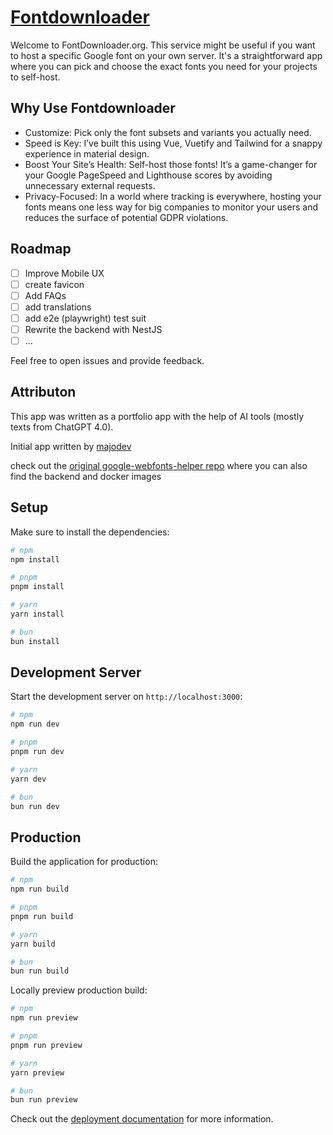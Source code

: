 # [Fontdownloader](https://fontdownloader.org/)

Welcome to FontDownloader.org. This service might be useful if you want to host a specific Google font on your own server. It's a straightforward app where you can pick and choose the exact fonts you need for your projects to self-host.

## Why Use Fontdownloader

- Customize: Pick only the font subsets and variants you actually need.
- Speed is Key: I’ve built this using Vue, Vuetify and Tailwind for a snappy experience in material design.
- Boost Your Site’s Health: Self-host those fonts! It’s a game-changer for your Google PageSpeed and Lighthouse scores by avoiding unnecessary external requests.
- Privacy-Focused: In a world where tracking is everywhere, hosting your fonts means one less way for big companies to monitor your users and reduces the surface of potential GDPR violations.

## Roadmap

- [ ] Improve Mobile UX
- [ ] create favicon
- [ ] Add FAQs
- [ ] add translations
- [ ] add e2e (playwright) test suit
- [ ] Rewrite the backend with NestJS
- [ ] ...

Feel free to open issues and provide feedback.

## Attributon

This app was written as a portfolio app with the help of AI tools (mostly texts from ChatGPT 4.0).

Initial app written by [majodev](https://github.com/majodev)

check out the [original google-webfonts-helper repo](https://github.com/majodev/google-webfonts-helper) where you can also find the backend and docker images

## Setup

Make sure to install the dependencies:

```bash
# npm
npm install

# pnpm
pnpm install

# yarn
yarn install

# bun
bun install
```

## Development Server

Start the development server on `http://localhost:3000`:

```bash
# npm
npm run dev

# pnpm
pnpm run dev

# yarn
yarn dev

# bun
bun run dev
```

## Production

Build the application for production:

```bash
# npm
npm run build

# pnpm
pnpm run build

# yarn
yarn build

# bun
bun run build
```

Locally preview production build:

```bash
# npm
npm run preview

# pnpm
pnpm run preview

# yarn
yarn preview

# bun
bun run preview
```

Check out the [deployment documentation](https://nuxt.com/docs/getting-started/deployment) for more information.

